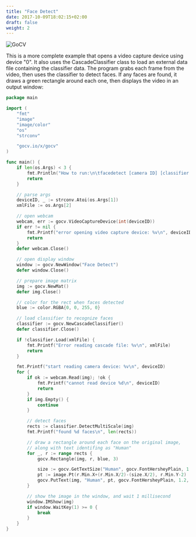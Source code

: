 ```yaml
---
title: "Face Detect"
date: 2017-10-09T18:02:15+02:00
draft: false
weight: 2
---
```


![GoCV](https://raw.githubusercontent.com/hybridgroup/gocv/master/images/face-detect.jpg)

This is a more complete example that opens a video capture device using device "0". It also uses the CascadeClassifier class to load an external data file containing the classifier data. The program grabs each frame from the video, then uses the classifier to detect faces. If any faces are found, it draws a green rectangle around each one, then displays the video in an output window:

```go
package main

import (
    "fmt"
    "image"
    "image/color"
    "os"
    "strconv"

    "gocv.io/x/gocv"
)

func main() {
    if len(os.Args) < 3 {
        fmt.Println("How to run:\n\tfacedetect [camera ID] [classifier XML file]")
        return
    }

    // parse args
    deviceID, _ := strconv.Atoi(os.Args[1])
    xmlFile := os.Args[2]

    // open webcam
    webcam, err := gocv.VideoCaptureDevice(int(deviceID))
    if err != nil {
        fmt.Printf("error opening video capture device: %v\n", deviceID)
        return
    }
    defer webcam.Close()

    // open display window
    window := gocv.NewWindow("Face Detect")
    defer window.Close()

    // prepare image matrix
    img := gocv.NewMat()
    defer img.Close()

    // color for the rect when faces detected
    blue := color.RGBA{0, 0, 255, 0}

    // load classifier to recognize faces
    classifier := gocv.NewCascadeClassifier()
    defer classifier.Close()

    if !classifier.Load(xmlFile) {
        fmt.Printf("Error reading cascade file: %v\n", xmlFile)
        return
    }

    fmt.Printf("start reading camera device: %v\n", deviceID)
    for {
        if ok := webcam.Read(img); !ok {
            fmt.Printf("cannot read device %d\n", deviceID)
            return
        }
        if img.Empty() {
            continue
        }

        // detect faces
        rects := classifier.DetectMultiScale(img)
        fmt.Printf("found %d faces\n", len(rects))

        // draw a rectangle around each face on the original image,
        // along with text identifing as "Human"
        for _, r := range rects {
            gocv.Rectangle(img, r, blue, 3)

            size := gocv.GetTextSize("Human", gocv.FontHersheyPlain, 1.2, 2)
            pt := image.Pt(r.Min.X+(r.Min.X/2)-(size.X/2), r.Min.Y-2)
            gocv.PutText(img, "Human", pt, gocv.FontHersheyPlain, 1.2, blue, 2)
        }

        // show the image in the window, and wait 1 millisecond
        window.IMShow(img)
        if window.WaitKey(1) >= 0 {
            break
        }
    }
}
```

